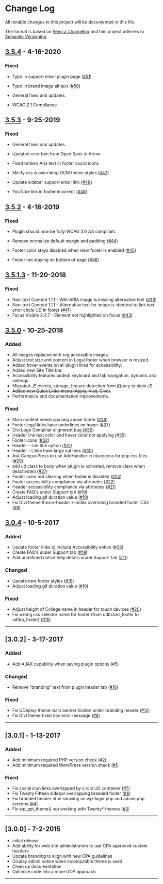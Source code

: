 # Change Log

All notable changes to this project will be documented in this file.

The format is based on [Keep a Changelog](https://keepachangelog.com/) and this project adheres to [Semantic Versioning](https://semver.org/).

## [3.5.4](https://github.com/UDelIT/udthemebrand/releases/tag/3.5.4)  - 4-16-2020

### Fixed 

* Typo in support email plugin page ([#51](https://github.com/UDelIT/udthemebrand/issues/51))

* Typo in brand image alt text ([#50](https://github.com/UDelIT/udthemebrand/issues/50))

* General fixes and updates.

* WCAG 2.1 Compliance

## [3.5.3](https://github.com/UDelIT/udthemebrand/releases/tag/3.5.3)  - 9-25-2019

### Fixed 

* General fixes and updates.

* Updated core font from Open Sans to Arimo

* Fixed broken Aria text in footer social icons

* Minify.css is overriding OCM theme styles ([#47](https://github.com/UDelIT/udthemebrand/issues/47))

* Update sidebar support email link ([#48](https://github.com/UDelIT/udthemebrand/issues/48))

* YouTube link in footer incorrect ([#49](https://github.com/UDelIT/udthemebrand/issues/49))


## [3.5.2](https://github.com/UDelIT/udthemebrand/releases/tag/3.5.2)  - 4-18-2019

### Fixed 

* Plugin should now be fully WCAG 2.0 AA compliant.

* Remove normalize default margin and padding ([#44](https://github.com/UDelIT/udthemebrand/issues/44))
* Footer color stays disabled when view footer is enabled ([#45](https://github.com/UDelIT/udthemebrand/issues/45))
* Footer not staying on bottom of page ([#46](https://github.com/UDelIT/udthemebrand/issues/46))

## [3.5.1.3](https://github.com/UDelIT/udthemebrand/releases/tag/3.5.1.3)  - 11-20-2018

### Fixed
* Non-text Content 1.1.1 - WAI-ARIA image is missing alternative text ([#39](https://github.com/UDelIT/udthemebrand/issues/39))
* Non-text Content 1.1.1 - Alternative text for image is identical to link text error circle UD in footer  ([#41](https://github.com/UDelIT/udthemebrand/issues/41))
* Focus Visible 2.4.7 - Element not highlighted on focus ([#43](https://github.com/UDelIT/udthemebrand/issues/43))

## [3.5.0](https://github.com/UDelIT/udthemebrand/releases/tag/3.5.0)  - 10-25-2018

### Added
* All images replaced with svg accessible images.
* Adjust text size and content in Legal footer when browser is resized.
* Added hover events on all plugin links for accessibility.
* Added new Site Title bar.
* Accessibility features added: keyboard and tab navigation, dynamic aria settings.
* Migrated JS events, storage, feature detection from jQuery to plain JS.
* ~~Added new Quick Links menu (Apply, Visit, Give).~~
* Performance and documentation improvements.


### Fixed
* Main content needs spacing above footer ([#38](https://github.com/UDelIT/udthemebrand/issues/38))
* Footer legal links have underlines on hover ([#37](https://github.com/UDelIT/udthemebrand/issues/37))
* Divi Logo Container alignment bug ([#36](https://github.com/UDelIT/udthemebrand/issues/36))
* Header link text color and hover color not applying ([#35](https://github.com/UDelIT/udthemebrand/issues/35))
* Footer icons ([#32](https://github.com/UDelIT/udthemebrand/issues/32))
* Header - site title option ([#31](https://github.com/UDelIT/udthemebrand/issues/31))
* Header - Links have large outlines ([#30](https://github.com/UDelIT/udthemebrand/issues/30))
* Ask CampusPress to use AddHandler in htacccess for php css files ([#29](https://github.com/UDelIT/udthemebrand/issues/29))
* add ud class to body when plugin is activated, remove class when deactivated ([#27](https://github.com/UDelIT/udthemebrand/issues/27))
* Footer color not clearing when footer is disabled ([#24](https://github.com/UDelIT/udthemebrand/issues/24))
* Footer accessibility compliance via attributes ([#22](https://github.com/UDelIT/udthemebrand/issues/22))
* Header accessibility compliance via attributes ([#21](https://github.com/UDelIT/udthemebrand/issues/21))
* Create FAQ's under Support tab ([#19](https://github.com/UDelIT/udthemebrand/issues/19))
* Adjust loading gif duration value ([#10](https://github.com/UDelIT/udthemebrand/issues/10))
* Fix Divi theme #main-header z-index overriding branded footer CSS ([#9](https://github.com/UDelIT/udthemebrand/issues/9))

## [3.0.4](https://github.com/UDelIT/udthemebrand/releases/tag/3.0.4)  - 10-5-2017

### Added
* Update footer links to include Accessibility notice ([#23](https://github.com/UDelIT/udthemebrand/issues/23))
* Create FAQ's under Support tab ([#19](https://github.com/UDelIT/udthemebrand/issues/19))
* Add undefined notice help details under Support tab ([#11](https://github.com/UDelIT/udthemebrand/issues/11))

### Changed
* Update new footer styles ([#16](https://github.com/UDelIT/udthemebrand/issues/16))
* Adjust loading gif duration value ([#10](https://github.com/UDelIT/udthemebrand/issues/10))

### Fixed
* Adjust height of College name in header for touch devices ([#20](https://github.com/UDelIT/udthemebrand/issues/20))
* Fix wrong css selector name for footer (from udbrand_footer to udtbp_footer) ([#15](https://github.com/UDelIT/udthemebrand/issues/15))



---

## [3.0.2]  - 3-17-2017

### Added
* Add AJAX capability when saving plugin options ([#5](https://github.com/UDelIT/udthemebrand/issues/5))

### Changed
* Remove "branding" text from plugin header tab ([#18](https://github.com/UDelIT/udthemebrand/issues/18))

### Fixed
* Fix UDeploy theme main banner hidden under branding header ([#12](https://github.com/UDelIT/udthemebrand/issues/12))
* Fix Divi theme fixed nav error message ([#8](https://github.com/UDelIT/udthemebrand/issues/8))

---

## [3.0.1]  - 1-13-2017

### Added
* Add minimum required PHP version check ([#2](https://github.com/UDelIT/udthemebrand/issues/2))
* Add minimum required WordPress version check ([#1](https://github.com/UDelIT/udthemebrand/issues/1))

### Fixed
* Fix social icon links overlapped by circle UD container ([#7](https://github.com/UDelIT/udthemebrand/issues/7))
* Fix Twenty Fifteen sidebar overlapping branded footer ([#6](https://github.com/UDelIT/udthemebrand/issues/6))
* Fix branded header html showing on wp-login.php and admin.php screens ([#4](https://github.com/UDelIT/udthemebrand/issues/4))
* Fix wp_get_theme() not working with Twenty* themes ([#3](https://github.com/UDelIT/udthemebrand/issues/3))
---

## [3.0.0]  - 7-2-2015


* Initial release
* Add ability for web site administrators to use CPA approved custom headers
* Update branding to align with new CPA guidelines
* Display admin notice when incompatible theme is used
* Clean up documentation
* Optimize code into a more OOP approach

---

